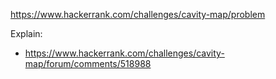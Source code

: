 https://www.hackerrank.com/challenges/cavity-map/problem

Explain:
- https://www.hackerrank.com/challenges/cavity-map/forum/comments/518988
